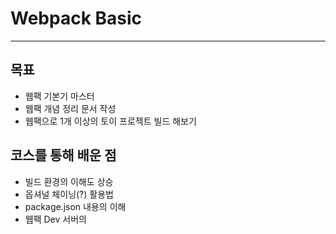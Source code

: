 # Webpack Basic
---

## 목표

- 웹팩 기본기 마스터
- 웹팩 개념 정리 문서 작성
- 웹팩으로 1개 이상의 토이 프로젝트 빌드 해보기

## 코스를 통해 배운 점

- 빌드 환경의 이해도 상승
- 옵셔널 체이닝(?) 활용법
- package.json 내용의 이해
- 웹팩 Dev 서버의 
